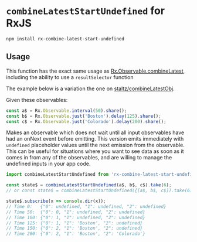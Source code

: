 # `combineLatestStartUndefined` for RxJS

`npm install rx-combine-latest-start-undefined`

## Usage

This function has the exact same usage as [Rx.Observable.combineLatest](https://github.com/Reactive-Extensions/RxJS/blob/master/doc/api/core/operators/combinelatest.md),
including the ability to use a `resultSelector` function

The example below is a variation the one on [staltz/combineLatestObj](https://github.com/staltz/combineLatestObj).

Given these observables:
```js
const a$ = Rx.Observable.interval(50).share();
const b$ = Rx.Observable.just('Boston').delay(125).share();
const c$ = Rx.Observable.just('Colorado').delay(200).share();
```

Makes an observable which does not wait until all input observables have had
an onNext event before emitting.  This version emits immediately with
`undefined` placeholder values until the next emission from the observable.
This can be useful for situations where you want to see data as soon as
it comes in from any of the observables, and are willing to manage the undefined
inputs in your app code.

```js
import combineLatestStartUndefined from 'rx-combine-latest-start-undefined';

const state$ = combineLatestStartUndefined(a$, b$, c$).take(6);
// or const state$ = combineLatestStartUndefined({[a$, b$, c$]).take(6);

state$.subscribe(x => console.dir(x));
// Time 0:   {"0": undefined, "1": undefined, "2": undefined}
// Time 50:  {"0": 0, "1": undefined, "2": undefined}
// Time 100: {"0": 1, "1": undefined, "2": undefined}
// Time 125: {"0": 1, "1": 'Boston', "2": undefined}
// Time 150: {"0": 2, "1": 'Boston', "2": undefined}
// Time 200: {"0": 2, "1": 'Boston', "2": 'Colorado'}

```
